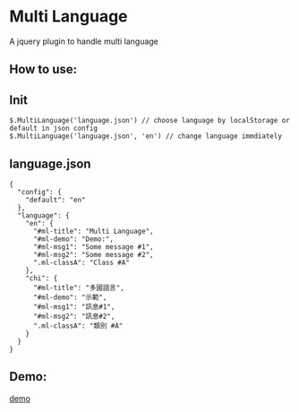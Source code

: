 Multi Language
==============

A jquery plugin to handle multi language

How to use:
-----------
## Init
```
$.MultiLanguage('language.json') // choose language by localStorage or default in json config
$.MultiLanguage('language.json', 'en') // change language immdiately
```
## language.json
```
{
  "config": {
    "default": "en"
  },
  "language": {
    "en": {
      "#ml-title": "Multi Language",
      "#ml-demo": "Demo:",
      "#ml-msg1": "Some message #1",
      "#ml-msg2": "Some message #2",
      ".ml-classA": "Class #A"
    },
    "chi": {
      "#ml-title": "多國語言",
      "#ml-demo": "示範",
      "#ml-msg1": "訊息#1",
      "#ml-msg2": "訊息#2",
      ".ml-classA": "類別 #A"
    }
  }
}
```

Demo:
-----
[demo]



[demo]:http://mingchoi.github.io/Multi-Language/



